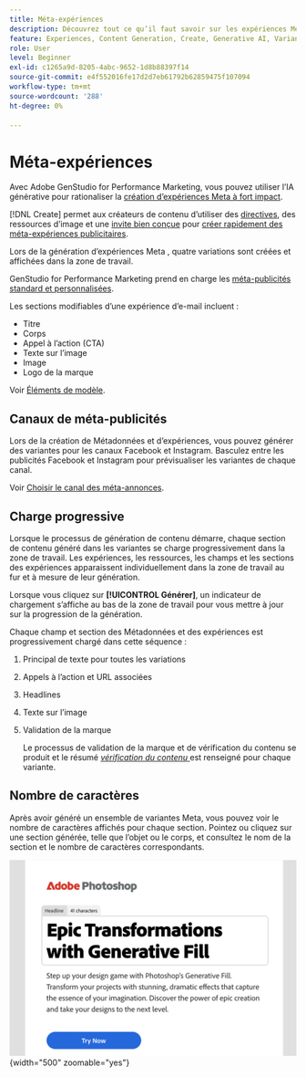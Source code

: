 ```yaml
---
title: Méta-expériences
description: Découvrez tout ce qu’il faut savoir sur les expériences Meta dans Adobe GenStudio for Performance Marketing.
feature: Experiences, Content Generation, Create, Generative AI, Variant Generation
role: User
level: Beginner
exl-id: c1265a9d-8205-4abc-9652-1d8b88397f14
source-git-commit: e4f552016fe17d2d7eb61792b62859475f107094
workflow-type: tm+mt
source-wordcount: '288'
ht-degree: 0%

---
```


# Méta-expériences

Avec Adobe GenStudio for Performance Marketing, vous pouvez utiliser l’IA générative pour rationaliser la [création d’expériences Meta à fort impact](/help/user-guide/create/create-meta-ad.md).

[!DNL Create] permet aux créateurs de contenu d’utiliser des [directives](/help/user-guide/guidelines/overview.md), des ressources d’image et une [invite bien conçue](/help/user-guide/effective-prompts.md) pour [créer rapidement des méta-expériences publicitaires](/help/user-guide/create/create-meta-ad.md).

Lors de la génération d’expériences Meta , quatre variations sont créées et affichées dans la zone de travail.

GenStudio for Performance Marketing prend en charge les [méta-publicités standard et personnalisées](/help/user-guide/content/best-practices-for-templates.md#follow-channel-specific-template-guidelines).

Les sections modifiables d’une expérience d’e-mail incluent :

* Titre
* Corps
* Appel à l’action (CTA)
* Texte sur l’image
* Image
* Logo de la marque

Voir [Éléments de modèle](/help/user-guide/content/use-templates.md#template-elements).

<!-- ## Meta ad capabilities

Content creators and marketers can produce brand-consistent Meta ad experiences in GenStudio for Performance Marketing. -->

## Canaux de méta-publicités

Lors de la création de Métadonnées et d’expériences, vous pouvez générer des variantes pour les canaux Facebook et Instagram. Basculez entre les publicités Facebook et Instagram pour prévisualiser les variantes de chaque canal.

Voir [Choisir le canal des méta-annonces](/help/user-guide/create/create-meta-ad.md#choose-meta-ads-channel).

## Charge progressive

Lorsque le processus de génération de contenu démarre, chaque section de contenu généré dans les variantes se charge progressivement dans la zone de travail. Les expériences, les ressources, les champs et les sections des expériences apparaissent individuellement dans la zone de travail au fur et à mesure de leur génération.

Lorsque vous cliquez sur **[!UICONTROL Générer]**, un indicateur de chargement s’affiche au bas de la zone de travail pour vous mettre à jour sur la progression de la génération.

Chaque champ et section des Métadonnées et des expériences est progressivement chargé dans cette séquence :

1. Principal de texte pour toutes les variations
1. Appels à l’action et URL associées
1. Headlines
1. Texte sur l’image
1. Validation de la marque

   Le processus de validation de la marque et de vérification du contenu se produit et le résumé [_vérification du contenu_ ](/help/user-guide/guidelines/brand-validation.md#content-check-summary) est renseigné pour chaque variante.

## Nombre de caractères

Après avoir généré un ensemble de variantes Meta, vous pouvez voir le nombre de caractères affichés pour chaque section. Pointez ou cliquez sur une section générée, telle que l’objet ou le corps, et consultez le nom de la section et le nombre de caractères correspondants.

![ Nombre de caractères ](/help/assets/character-count.png){width="500" zoomable="yes"}

